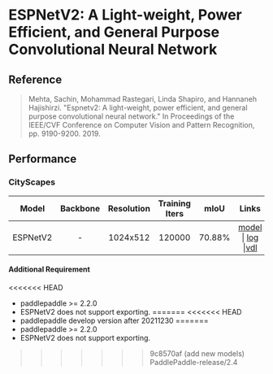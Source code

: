# ESPNetV2: A Light-weight, Power Efficient, and General Purpose Convolutional Neural Network

## Reference

> Mehta, Sachin, Mohammad Rastegari, Linda Shapiro, and Hannaneh Hajishirzi. "Espnetv2: A light-weight, power efficient, and general purpose convolutional neural network." In Proceedings of the IEEE/CVF Conference on Computer Vision and Pattern Recognition, pp. 9190-9200. 2019.

## Performance

### CityScapes

| Model | Backbone | Resolution | Training Iters | mIoU | Links |
|:---:|:---:|:---:|:---:|:---:|:---:|
|ESPNetV2|-|1024x512|120000|70.88%|[model](https://bj.bcebos.com/paddleseg/dygraph/cityscapes/espnet_cityscapes_1024x512_120k/model.pdparams) \| [log](https://bj.bcebos.com/paddleseg/dygraph/cityscapes/espnet_cityscapes_1024x512_120k/train.log) \|[vdl](https://www.paddlepaddle.org.cn/paddle/visualdl/service/app/scalar?id=c717bd8c2b5a083de759492158c14ffd)


#### Additional Requirement
<<<<<<< HEAD
- paddlepaddle >= 2.2.0  
- ESPNetV2 does not support exporting.
=======
<<<<<<< HEAD
- paddlepaddle develop version after 20211230
=======
- paddlepaddle >= 2.2.0  
- ESPNetV2 does not support exporting.
>>>>>>> 9c8570af (add new models)
>>>>>>> PaddlePaddle-release/2.4
